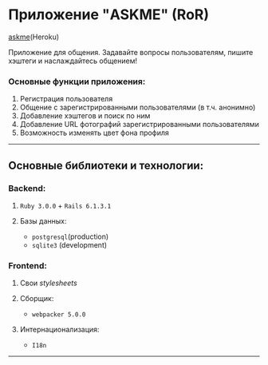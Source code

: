 # Приложение "ASKME" (RoR)

[askme](https://friendask.herokuapp.com/)(Heroku)

Приложение для общения. Задавайте вопросы пользователям, пишите хэштеги и наслаждайтесь общением!

### Основные функции приложения:
1. Регистрация пользователя
2. Общение с зарегистрированными пользователями (в т.ч. анонимно)
3. Добавление хэштегов и поиск по ним
4. Добавление URL фотографий зарегистрированными пользователями
5. Возможность изменять цвет фона профиля

___
## Основные библиотеки и технологии:

### Backend:

1. ```Ruby 3.0.0``` + ```Rails 6.1.3.1```

2. Базы данных:
    - ```postgresql```(production)
    - ```sqlite3``` (development)

### Frontend:

1. Свои *stylesheets* 

2. Сборщик:
    - ```webpacker 5.0.0```

3. Интернационализация:
    - ```I18n```

___
